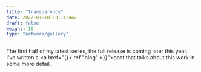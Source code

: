```yaml
---
title: "Transparency"
date: 2022-01-18T13:14:44Z
draft: false
weight: 10
type: "artwork/gallery"
---
```


The first half of my latest series, the full release is coming later this year. 
I've written a <a href="{{< ref "blog" >}}">post</a> that talks about this work in some more detail.
